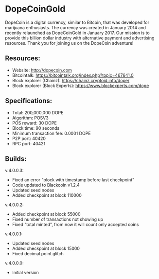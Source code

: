 DopeCoinGold
============

DopeCoin is a digital currency, similar to Bitcoin, that was developed for marijuana enthusiasts. The currency was created in January 2014 and recently relaunched as DopeCoinGold in January 2017. Our mission is to provide this billion dollar industry with alternative payment and advertising resources. Thank you for joining us on the DopeCoin adventure!


Resources:
----------------

- Website: http://dopecoin.com
- Bitcointalk: https://bitcointalk.org/index.php?topic=467641.0
- Block explorer (Chainz): https://chainz.cryptoid.info/dope/
- Block explorer (Block Experts): https://www.blockexperts.com/dope


Specifications:
----------------

- Total: 200,000,000 DOPE
- Algorithm: POSV3
- POS reward: 30 DOPE
- Block time: 90 seconds
- Minimum transaction fee: 0.0001 DOPE
- P2P port: 40420
- RPC port: 40421


Builds:
----------------

v.4.0.0.3:

- Fixed an error "block with timestamp before last checkpoint"
- Code updated to Blackcoin v1.2.4
- Updated seed nodes
- Added checkpoint at block 110000

v.4.0.0.2:

- Added checkpoint at block 55000
- Fixed number of transactions not showing up
- Fixed "total minted", from now it will count only accepted coins

v.4.0.0.1:

- Updated seed nodes
- Added checkpoint at block 15000
- Fixed decimal point glitch

v.4.0.0.0:

- Initial version

